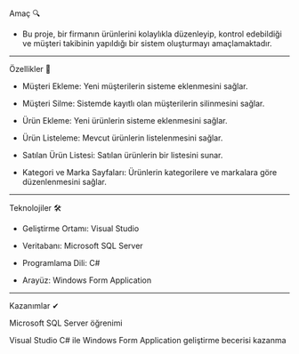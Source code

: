 Amaç 🔍

- Bu proje, bir firmanın ürünlerini kolaylıkla düzenleyip, kontrol edebildiği ve müşteri takibinin yapıldığı bir sistem oluşturmayı amaçlamaktadır.

---------------------------------------------------------------

Özellikler 📝

- Müşteri Ekleme: Yeni müşterilerin sisteme eklenmesini sağlar.

- Müşteri Silme: Sistemde kayıtlı olan müşterilerin silinmesini sağlar.

- Ürün Ekleme: Yeni ürünlerin sisteme eklenmesini sağlar.

- Ürün Listeleme: Mevcut ürünlerin listelenmesini sağlar.

- Satılan Ürün Listesi: Satılan ürünlerin bir listesini sunar.

- Kategori ve Marka Sayfaları: Ürünlerin kategorilere ve markalara göre düzenlenmesini sağlar.

---------------------------------------------------------------

Teknolojiler 🛠

- Geliştirme Ortamı: Visual Studio

- Veritabanı: Microsoft SQL Server

- Programlama Dili: C#

- Arayüz: Windows Form Application

---------------------------------------------------------------

Kazanımlar ✔

Microsoft SQL Server öğrenimi

Visual Studio C# ile Windows Form Application geliştirme becerisi kazanma


